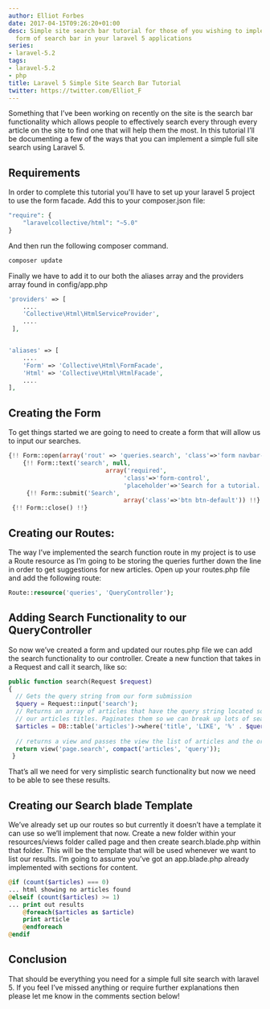 ```yaml
---
author: Elliot Forbes
date: 2017-04-15T09:26:20+01:00
desc: Simple site search bar tutorial for those of you wishing to implement some simplistic
  form of search bar in your laravel 5 applications
series:
- laravel-5.2
tags:
- laravel-5.2
- php
title: Laravel 5 Simple Site Search Bar Tutorial
twitter: https://twitter.com/Elliot_F
---
```


<p>Something that I’ve been working on recently on the site is the search bar functionality which allows people to effectively search every through every article on the site to find one that will help them the most. In this tutorial I’ll be documenting a few of the ways that you can implement a simple full site search using Laravel 5.</p>

<h2>Requirements</h2>

<p>In order to complete this tutorial you'll have to set up your laravel 5 project to use the form facade. Add this to your composer.json file:</p>

```php
"require": {
    "laravelcollective/html": "~5.0"
}
```

<p>And then run the following composer command.</p>

```bash
composer update
```

<p>Finally we have to add it to our both the aliases array and the providers array found in config/app.php</p>

```php
'providers' => [
    ....
    'Collective\Html\HtmlServiceProvider',
    ....
 ],


'aliases' => [
    ....
    'Form' => 'Collective\Html\FormFacade',
    'Html' => 'Collective\Html\HtmlFacade',
    ....
],
```

<h2>Creating the Form</h2>

<p>To get things started we are going to need to create a form that will allow us to input our searches. </p>

```php
{!! Form::open(array('rout' => 'queries.search', 'class'=>'form navbar-form navbar-right searchform')) !!}
    {!! Form::text('search', null,
                           array('required',
                                'class'=>'form-control',
                                'placeholder'=>'Search for a tutorial...')) !!}
     {!! Form::submit('Search',
                                array('class'=>'btn btn-default')) !!}
 {!! Form::close() !!}
```

<h2>Creating our Routes:</h2>

<p>The way I’ve implemented the search function route in my project is to use a Route resource as I’m going to be storing the queries further down the line in order to get suggestions for new articles. Open up your routes.php file and add the following route:</p>

```php
Route::resource('queries', 'QueryController');
```

<h2>Adding Search Functionality to our QueryController</h2>

<p>So now we’ve created a form and updated our routes.php file we can add the search functionality to our controller. Create a new function that takes in a Request and call it search, like so:</p>

```php
public function search(Request $request)
{
  // Gets the query string from our form submission 
  $query = Request::input('search');
  // Returns an array of articles that have the query string located somewhere within 
  // our articles titles. Paginates them so we can break up lots of search results.
  $articles = DB::table('articles')->where('title', 'LIKE', '%' . $query . '%')->paginate(10);
      
  // returns a view and passes the view the list of articles and the original query.
  return view('page.search', compact('articles', 'query'));
 }
```

<p>That’s all we need for very simplistic search functionality but now we need to be able to see these results.</p>

<h2>Creating our Search blade Template</h2>

<p>We’ve already set up our routes so but currently it doesn’t have a template it can use so we’ll implement that now. Create a new folder within your resources/views folder called page and then create search.blade.php within that folder. This will be the template that will be used whenever we want to list our results. I’m going to assume you’ve got an app.blade.php already implemented with sections for content.</p>

```php
@if (count($articles) === 0)
... html showing no articles found
@elseif (count($articles) >= 1)
... print out results
    @foreach($articles as $article)
    print article
    @endforeach
@endif
```

<h2>Conclusion</h2>

<p>That should be everything you need for a simple full site search with laravel 5. If you feel I’ve missed anything or require further explanations then please let me know in the comments section below!</p>